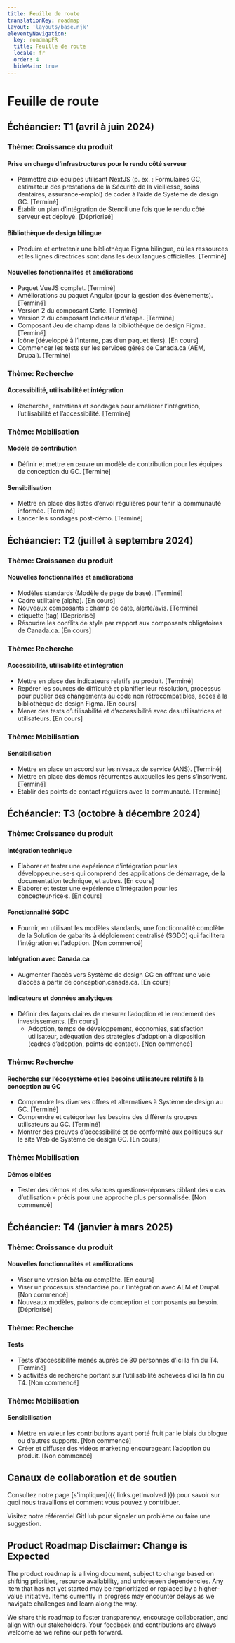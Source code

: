 ```yaml
---
title: Feuille de route
translationKey: roadmap
layout: 'layouts/base.njk'
eleventyNavigation:
  key: roadmapFR
  title: Feuille de route
  locale: fr
  order: 4
  hideMain: true
---
```


# Feuille de route
## Échéancier: T1 (avril à juin 2024) 

### Thème: Croissance du produit
#### Prise en charge d’infrastructures pour le rendu côté serveur
  - Permettre aux équipes utilisant NextJS (p. ex. : Formulaires GC, estimateur des prestations de la Sécurité de la vieillesse, soins dentaires, assurance-emploi) de coder à l’aide de Système de design GC. [Terminé]
  - Établir un plan d’intégration de Stencil une fois que le rendu côté serveur est déployé. [Dépriorisé]

#### Bibliothèque de design bilingue
  - Produire et entretenir une bibliothèque Figma bilingue, où les ressources et les lignes directrices sont dans les deux langues officielles. [Terminé]
#### Nouvelles fonctionnalités et améliorations
  - Paquet VueJS complet. [Terminé]
  - Améliorations au paquet Angular (pour la gestion des évènements). [Terminé]
  - Version 2 du composant Carte. [Terminé]
  - Version 2 du composant Indicateur d'étape. [Terminé]
  - Composant Jeu de champ dans la bibliothèque de design Figma. [Terminé]
  - Icône (développé à l’interne, pas d’un paquet tiers). [En cours]
  - Commencer les tests sur les services gérés de Canada.ca (AEM, Drupal). [Terminé]

### Thème: Recherche
#### Accessibilité, utilisabilité et intégration
  - Recherche, entretiens et sondages pour améliorer l’intégration, l’utilisabilité et l’accessibilité. [Terminé]

### Thème: Mobilisation
#### Modèle de contribution
  - Définir et mettre en œuvre un modèle de contribution pour les équipes de conception du GC. [Terminé]
#### Sensibilisation
  - Mettre en place des listes d’envoi régulières pour tenir la communauté informée. [Terminé]
  - Lancer les sondages post-démo. [Terminé]

## Échéancier: T2 (juillet à septembre 2024) 

### Thème: Croissance du produit
#### Nouvelles fonctionnalités et améliorations
  - Modèles standards (Modèle de page de base). [Terminé]
  - Cadre utilitaire (alpha). [En cours]
  - Nouveaux composants : champ de date, alerte/avis. [Terminé]
  - étiquette (tag) [Dépriorisé]
  - Résoudre les conflits de style par rapport aux composants obligatoires de Canada.ca. [En cours]

### Thème: Recherche
#### Accessibilité, utilisabilité et intégration
  - Mettre en place des indicateurs relatifs au produit. [Terminé]
  - Repérer les sources de difficulté et planifier leur résolution, processus pour publier des changements au code non rétrocompatibles, accès à la bibliothèque de design Figma. [En cours]
  - Mener des tests d’utilisabilité et d’accessibilité avec des utilisatrices et utilisateurs. [En cours]

### Thème: Mobilisation
#### Sensibilisation
  - Mettre en place un accord sur les niveaux de service (ANS). [Terminé]
  - Mettre en place des démos récurrentes auxquelles les gens s’inscrivent. [Terminé]
  - Établir des points de contact réguliers avec la communauté. [Terminé]

## Échéancier: T3 (octobre à décembre 2024) 

### Thème: Croissance du produit
#### Intégration technique
  - Élaborer et tester une expérience d’intégration pour les développeur·euse·s qui comprend des applications de démarrage, de la documentation technique, et autres. [En cours]
  - Élaborer et tester une expérience d’intégration pour les concepteur·rice·s. [En cours]

#### Fonctionnalité SGDC
  - Fournir, en utilisant les modèles standards, une fonctionnalité complète de la Solution de gabarits à déploiement centralisé (SGDC) qui facilitera l’intégration et l’adoption. [Non commencé]
#### Intégration avec Canada.ca
  - Augmenter l’accès vers Système de design GC en offrant une voie d’accès à partir de conception.canada.ca. [En cours]
#### Indicateurs et données analytiques
  - Définir des façons claires de mesurer l’adoption et le rendement des investissements. [En cours]
    - Adoption, temps de développement, économies, satisfaction utilisateur, adéquation des stratégies d’adoption à disposition (cadres d’adoption, points de contact). [Non commencé]

### Thème: Recherche
#### Recherche sur l’écosystème et les besoins utilisateurs relatifs à la conception au GC
  - Comprendre les diverses offres et alternatives à Système de design au GC. [Terminé]
  - Comprendre et catégoriser les besoins des différents groupes utilisateurs au GC. [Terminé]
  - Montrer des preuves d’accessibilité et de conformité aux politiques sur le site Web de Système de design GC. [En cours]

### Thème: Mobilisation
#### Démos ciblées
  - Tester des démos et des séances questions-réponses ciblant des « cas d’utilisation » précis pour une approche plus personnalisée. [Non commencé]

## Échéancier: T4 (janvier à mars 2025)

### Thème: Croissance du produit
#### Nouvelles fonctionnalités et améliorations
  - Viser une version bêta ou complète. [En cours]
  - Viser un processus standardisé pour l’intégration avec AEM et Drupal. [Non commencé]
  - Nouveaux modèles, patrons de conception et composants au besoin. [Dépriorisé]

### Thème: Recherche
#### Tests
  - Tests d’accessibilité menés auprès de 30 personnes d’ici la fin du T4. [Terminé]
  - 5 activités de recherche portant sur l’utilisabilité achevées d’ici la fin du T4. [Non commencé]

### Thème: Mobilisation
#### Sensibilisation
  - Mettre en valeur les contributions ayant porté fruit par le biais du blogue ou d’autres supports. [Non commencé]
  - Créer et diffuser des vidéos marketing encourageant l’adoption du produit. [Non commencé]

## Canaux de collaboration et de soutien
Consultez notre page [s'impliquer]({{ links.getInvolved }}) pour savoir sur quoi nous travaillons et comment vous pouvez y contribuer.

Visitez notre <gcds-link external href="{{ links.githubCompsIssues }}">référentiel GitHub</gcds-link> pour signaler un problème ou faire une suggestion.

## Product Roadmap Disclaimer: Change is Expected
The product roadmap is a living document, subject to change based on shifting priorities, resource availability, and unforeseen dependencies. Any item that has not yet started may be reprioritized or replaced by a higher-value initiative. Items currently in progress may encounter delays as we navigate challenges and learn along the way.

We share this roadmap to foster transparency, encourage collaboration, and align with our stakeholders. Your feedback and contributions are always welcome as we refine our path forward.
